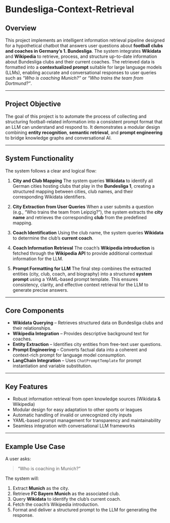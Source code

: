 # Bundesliga-Context-Retrieval

## Overview

This project implements an intelligent information retrieval pipeline designed for a hypothetical chatbot that answers user questions about **football clubs and coaches in Germany’s 1. Bundesliga**.
The system integrates **Wikidata** and **Wikipedia** to retrieve, process, and structure up-to-date information about Bundesliga clubs and their current coaches. The retrieved data is formatted into a **contextualized prompt** suitable for large language models (LLMs), enabling accurate and conversational responses to user queries such as *“Who is coaching Munich?”* or *“Who trains the team from Dortmund?”*.

---

## Project Objective

The goal of this project is to automate the process of collecting and structuring football-related information into a consistent prompt format that an LLM can understand and respond to. It demonstrates a modular design combining **entity recognition**, **semantic retrieval**, and **prompt engineering** to bridge knowledge graphs and conversational AI.

---

## System Functionality

The system follows a clear and logical flow:

1. **City and Club Mapping**
   The system queries **Wikidata** to identify all German cities hosting clubs that play in the **Bundesliga 1**, creating a structured mapping between cities, club names, and their corresponding Wikidata identifiers.

2. **City Extraction from User Queries**
   When a user submits a question (e.g., “Who trains the team from Leipzig?”), the system extracts the **city name** and retrieves the corresponding **club** from the predefined mapping.

3. **Coach Identification**
   Using the club name, the system queries **Wikidata** to determine the club’s **current coach**.

4. **Coach Information Retrieval**
   The coach’s **Wikipedia introduction** is fetched through the **Wikipedia API** to provide additional contextual information for the LLM.

5. **Prompt Formatting for LLM**
   The final step combines the extracted entities (city, club, coach, and biography) into a structured **system prompt** using a YAML-based prompt template. This ensures consistency, clarity, and effective context retrieval for the LLM to generate precise answers.

---

## Core Components

* **Wikidata Querying** – Retrieves structured data on Bundesliga clubs and their relationships.
* **Wikipedia Integration** – Provides descriptive background text for coaches.
* **Entity Extraction** – Identifies city entities from free-text user questions.
* **Prompt Engineering** – Converts factual data into a coherent and context-rich prompt for language model consumption.
* **LangChain Integration** – Uses `ChatPromptTemplate` for prompt instantiation and variable substitution.

---

## Key Features

* Robust information retrieval from open knowledge sources (Wikidata & Wikipedia)
* Modular design for easy adaptation to other sports or leagues
* Automatic handling of invalid or unrecognized city inputs
* YAML-based prompt management for transparency and maintainability
* Seamless integration with conversational LLM frameworks

---

## Example Use Case

A user asks:

> “Who is coaching in Munich?”

The system will:

1. Extract **Munich** as the city.
2. Retrieve **FC Bayern Munich** as the associated club.
3. Query **Wikidata** to identify the club’s current coach.
4. Fetch the coach’s Wikipedia introduction.
5. Format and deliver a structured prompt to the LLM for generating the response.

